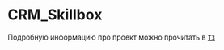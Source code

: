 # CRM_Skillbox

Подробную информацию про проект можно прочитать в [`ТЗ`](https://github.com/Haliava/CRM_Skillbox/blob/main/%D0%A2%D0%97.pdf)
